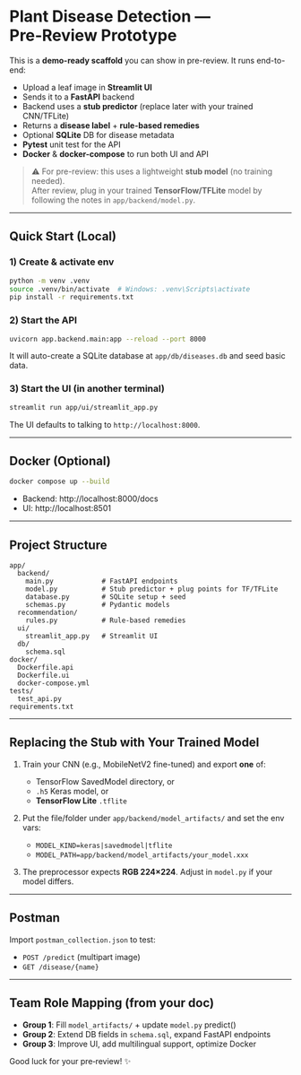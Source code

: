 # Plant Disease Detection — Pre‑Review Prototype

This is a **demo-ready scaffold** you can show in pre-review. It runs end-to-end:
- Upload a leaf image in **Streamlit UI**
- Sends it to a **FastAPI** backend
- Backend uses a **stub predictor** (replace later with your trained CNN/TFLite)
- Returns a **disease label** + **rule-based remedies**
- Optional **SQLite** DB for disease metadata
- **Pytest** unit test for the API
- **Docker** & **docker-compose** to run both UI and API

> ⚠️ For pre-review: this uses a lightweight **stub model** (no training needed).  
> After review, plug in your trained **TensorFlow/TFLite** model by following the notes in `app/backend/model.py`.

---

## Quick Start (Local)

### 1) Create & activate env
```bash
python -m venv .venv
source .venv/bin/activate  # Windows: .venv\Scripts\activate
pip install -r requirements.txt
```

### 2) Start the API
```bash
uvicorn app.backend.main:app --reload --port 8000
```
It will auto-create a SQLite database at `app/db/diseases.db` and seed basic data.

### 3) Start the UI (in another terminal)
```bash
streamlit run app/ui/streamlit_app.py
```
The UI defaults to talking to `http://localhost:8000`.

---

## Docker (Optional)

```bash
docker compose up --build
```
- Backend: http://localhost:8000/docs
- UI: http://localhost:8501

---

## Project Structure

```
app/
  backend/
    main.py            # FastAPI endpoints
    model.py           # Stub predictor + plug points for TF/TFLite
    database.py        # SQLite setup + seed
    schemas.py         # Pydantic models
  recommendation/
    rules.py           # Rule-based remedies
  ui/
    streamlit_app.py   # Streamlit UI
  db/
    schema.sql
docker/
  Dockerfile.api
  Dockerfile.ui
  docker-compose.yml
tests/
  test_api.py
requirements.txt
```

---

## Replacing the Stub with Your Trained Model

1. Train your CNN (e.g., MobileNetV2 fine-tuned) and export **one** of:
   - TensorFlow SavedModel directory, or
   - `.h5` Keras model, or
   - **TensorFlow Lite** `.tflite`

2. Put the file/folder under `app/backend/model_artifacts/` and set the env vars:
   - `MODEL_KIND=keras|savedmodel|tflite`
   - `MODEL_PATH=app/backend/model_artifacts/your_model.xxx`

3. The preprocessor expects **RGB 224×224**. Adjust in `model.py` if your model differs.

---

## Postman

Import `postman_collection.json` to test:
- `POST /predict` (multipart image)
- `GET /disease/{name}`

---

## Team Role Mapping (from your doc)

- **Group 1**: Fill `model_artifacts/` + update `model.py` predict()
- **Group 2**: Extend DB fields in `schema.sql`, expand FastAPI endpoints
- **Group 3**: Improve UI, add multilingual support, optimize Docker

Good luck for your pre‑review! ✨
